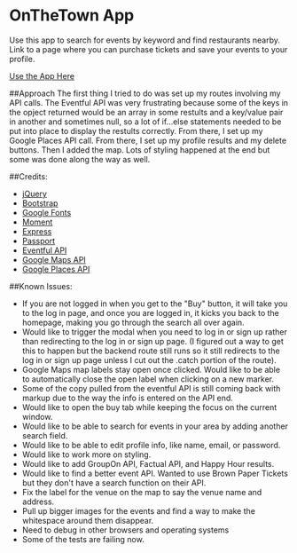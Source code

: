 # OnTheTown App

Use this app to search for events by keyword and find restaurants nearby.  Link to a page where you can purchase tickets and save your events to your profile.

[Use the App Here](https://nightynight.herokuapp.com/)

##Approach
The first thing I tried to do was set up my routes involving my API calls.  The Eventful API was very frustrating because some of the keys in the opject returned would be an array in some restults and a key/value pair in another and sometimes null, so a lot of if...else statements needed to be put into place to display the restults correctly.  From there, I set up my Google Places API call.  From there, I set up my profile results and my delete buttons.  Then I added the map.  Lots of styling happened at the end but some was done along the way as well.

##Credits:
  * [jQuery](https://jquery.com/)
  * [Bootstrap](http://getbootstrap.com/)
  * [Google Fonts](https://www.google.com/fonts)
  * [Moment](http://momentjs.com/)
  * [Express](http://expressjs.com/)
  * [Passport](http://passportjs.org/)
  * [Eventful API](http://api.eventful.com/)
  * [Google Maps API](https://developers.google.com/maps/)
  * [Google Places API](https://developers.google.com/places/)


##Known Issues:
  * If you are not logged in when you get to the "Buy" button, it will take you to the log in page, and once you are logged in, it kicks you back to the homepage, making you go through the search all over again.
  * Would like to trigger the modal when you need to log in or sign up rather than redirecting to the log in or sign up page. (I figured out a way to get this to happen but the backend route still runs so it still redirects to the log in or sign up page unless I cut out the .catch portion of the route).
  * Google Maps map labels stay open once clicked.  Would like to be able to automatically close the open label when clicking on a new marker.
  * Some of the copy pulled from the eventful API is still coming back with markup due to the way the info is entered on the API end.
  * Would like to open the buy tab while keeping the focus on the current window.
  * Would like to be able to search for events in your area by adding another search field.
  * Would like to be able to edit profile info, like name, email, or password.
  * Would like to work more on styling.
  * Would like to add GroupOn API, Factual API, and Happy Hour results.
  * Would like to find a better event API.  Wanted to use Brown Paper Tickets but they don't have a search function on their API.
  * Fix the label for the venue on the map to say the venue name and address.
  * Pull up bigger images for the events and find a way to make the whitespace around them disappear.
  * Need to debug in other browsers and operating systems
  * Some of the tests are failing now.
